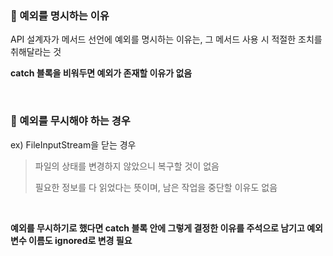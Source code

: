 ### 📝 예외를 명시하는 이유

API 설계자가 메서드 선언에 예외를 명시하는 이유는, 그 메서드 사용 시 적절한 조치를 취해달라는 것

**catch 블록을 비워두면 예외가 존재할 이유가 없음**

<br>

### 📝 예외를 무시해야 하는 경우

ex) FileInputStream을 닫는 경우

> 파일의 상태를 변경하지 않았으니 복구할 것이 없음
>
> 필요한 정보를 다 읽었다는 뜻이며, 남은 작업을 중단할 이유도 없음

<br>

**예외를 무시하기로 했다면 catch 블록 안에 그렇게 결정한 이유를 주석으로 남기고 예외 변수 이름도 ignored로 변경 필요**





